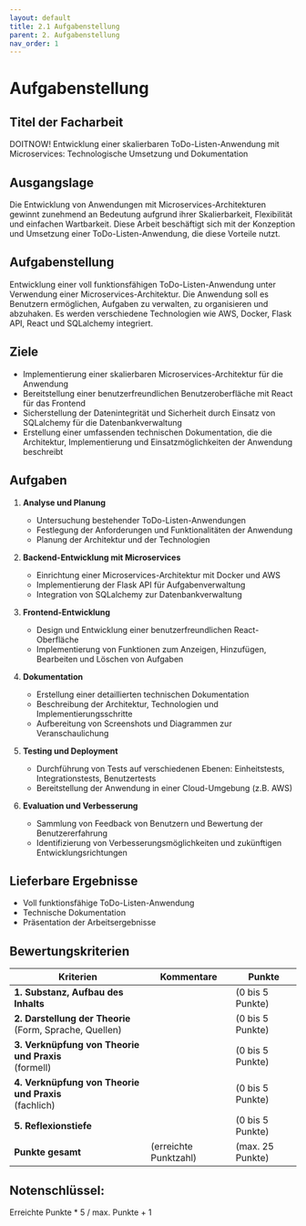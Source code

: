 ```yaml
---
layout: default
title: 2.1 Aufgabenstellung 
parent: 2. Aufgabenstellung
nav_order: 1
---
```


# Aufgabenstellung

##  Titel der Facharbeit
DOITNOW!
Entwicklung einer skalierbaren ToDo-Listen-Anwendung mit Microservices: Technologische Umsetzung und Dokumentation

## Ausgangslage
Die Entwicklung von Anwendungen mit Microservices-Architekturen gewinnt zunehmend an Bedeutung aufgrund ihrer Skalierbarkeit, Flexibilität und einfachen Wartbarkeit. Diese Arbeit beschäftigt sich mit der Konzeption und Umsetzung einer ToDo-Listen-Anwendung, die diese Vorteile nutzt.

## Aufgabenstellung
Entwicklung einer voll funktionsfähigen ToDo-Listen-Anwendung unter Verwendung einer Microservices-Architektur. Die Anwendung soll es Benutzern ermöglichen, Aufgaben zu verwalten, zu organisieren und abzuhaken. Es werden verschiedene Technologien wie AWS, Docker, Flask API, React und SQLalchemy integriert.

## Ziele
- Implementierung einer skalierbaren Microservices-Architektur für die Anwendung
- Bereitstellung einer benutzerfreundlichen Benutzeroberfläche mit React für das Frontend
- Sicherstellung der Datenintegrität und Sicherheit durch Einsatz von SQLalchemy für die Datenbankverwaltung
- Erstellung einer umfassenden technischen Dokumentation, die die Architektur, Implementierung und Einsatzmöglichkeiten der Anwendung beschreibt

## Aufgaben
1. **Analyse und Planung**
   - Untersuchung bestehender ToDo-Listen-Anwendungen
   - Festlegung der Anforderungen und Funktionalitäten der Anwendung
   - Planung der Architektur und der Technologien

2. **Backend-Entwicklung mit Microservices**
   - Einrichtung einer Microservices-Architektur mit Docker und AWS
   - Implementierung der Flask API für Aufgabenverwaltung
   - Integration von SQLalchemy zur Datenbankverwaltung

3. **Frontend-Entwicklung**
   - Design und Entwicklung einer benutzerfreundlichen React-Oberfläche
   - Implementierung von Funktionen zum Anzeigen, Hinzufügen, Bearbeiten und Löschen von Aufgaben

4. **Dokumentation**
   - Erstellung einer detaillierten technischen Dokumentation
   - Beschreibung der Architektur, Technologien und Implementierungsschritte
   - Aufbereitung von Screenshots und Diagrammen zur Veranschaulichung

5. **Testing und Deployment**
   - Durchführung von Tests auf verschiedenen Ebenen: Einheitstests, Integrationstests, Benutzertests
   - Bereitstellung der Anwendung in einer Cloud-Umgebung (z.B. AWS)

6. **Evaluation und Verbesserung**
   - Sammlung von Feedback von Benutzern und Bewertung der Benutzererfahrung
   - Identifizierung von Verbesserungsmöglichkeiten und zukünftigen Entwicklungsrichtungen

## Lieferbare Ergebnisse
- Voll funktionsfähige ToDo-Listen-Anwendung
- Technische Dokumentation
- Präsentation der Arbeitsergebnisse

## Bewertungskriterien

| Kriterien                                               | Kommentare | Punkte |
|---------------------------------------------------------|------------|--------|
| **1. Substanz, Aufbau des Inhalts**                     |            | (0 bis 5 Punkte) |
| **2. Darstellung der Theorie**<br>(Form, Sprache, Quellen) |            | (0 bis 5 Punkte) |
| **3. Verknüpfung von Theorie und Praxis**<br>(formell)  |            | (0 bis 5 Punkte) |
| **4. Verknüpfung von Theorie und Praxis**<br>(fachlich) |            | (0 bis 5 Punkte) |
| **5. Reflexionstiefe**                                  |            | (0 bis 5 Punkte) |
| **Punkte gesamt**                                       | (erreichte Punktzahl) | (max. 25 Punkte) |

## Notenschlüssel:
Erreichte Punkte * 5 / max. Punkte + 1
